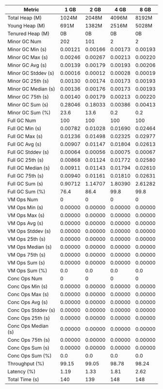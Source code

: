 | Metric | 1 GB | 2 GB | 4 GB | 8 GB |
|------|----|----|----|----|
| Total Heap (M) | 1024M | 2048M | 4096M | 8192M |
| Young Heap (M) | 691M | 1382M | 2516M | 5028M |
| Tenured Heap (M) | 0B | 0B | 0B | 0B |
| Minor GC Num | 202 | 101 | 2 | 2 |
| Minor GC Min (s) | 0.00121 | 0.00166 | 0.00173 | 0.00193 |
| Minor GC Max (s) | 0.00246 | 0.00267 | 0.00213 | 0.00220 |
| Minor GC Avg (s) | 0.00139 | 0.00179 | 0.00193 | 0.00206 |
| Minor GC Stddev (s) | 0.00016 | 0.00012 | 0.00028 | 0.00019 |
| Minor GC 25th (s) | 0.00130 | 0.00174 | 0.00173 | 0.00193 |
| Minor GC Median (s) | 0.00136 | 0.00176 | 0.00173 | 0.00193 |
| Minor GC 75th (s) | 0.00140 | 0.00179 | 0.00213 | 0.00220 |
| Minor GC Sum (s) | 0.28046 | 0.18033 | 0.00386 | 0.00413 |
| Minor GC Sum (%) | 23.6 | 13.6 | 0.2 | 0.2 |
| Full GC Num | 100 | 100 | 100 | 100 |
| Full GC Min (s) | 0.00782 | 0.01028 | 0.01690 | 0.02464 |
| Full GC Max (s) | 0.01236 | 0.01498 | 0.02325 | 0.02977 |
| Full GC Avg (s) | 0.00907 | 0.01147 | 0.01804 | 0.02613 |
| Full GC Stddev (s) | 0.00064 | 0.00056 | 0.00075 | 0.00067 |
| Full GC 25th (s) | 0.00868 | 0.01124 | 0.01772 | 0.02580 |
| Full GC Median (s) | 0.00911 | 0.01143 | 0.01794 | 0.02610 |
| Full GC 75th (s) | 0.00940 | 0.01161 | 0.01810 | 0.02631 |
| Full GC Sum (s) | 0.90712 | 1.14707 | 1.80390 | 2.61282 |
| Full GC Sum (%) | 76.4 | 86.4 | 99.8 | 99.8 |
| VM Ops Num | 0 | 0 | 0 | 0 |
| VM Ops Min (s) | 0.00000 | 0.00000 | 0.00000 | 0.00000 |
| VM Ops Max (s) | 0.00000 | 0.00000 | 0.00000 | 0.00000 |
| VM Ops Avg (s) | 0.00000 | 0.00000 | 0.00000 | 0.00000 |
| VM Ops Stddev (s) | 0.00000 | 0.00000 | 0.00000 | 0.00000 |
| VM Ops 25th (s) | 0.00000 | 0.00000 | 0.00000 | 0.00000 |
| VM Ops Median (s) | 0.00000 | 0.00000 | 0.00000 | 0.00000 |
| VM Ops 75th (s) | 0.00000 | 0.00000 | 0.00000 | 0.00000 |
| VM Ops Sum (s) | 0.00000 | 0.00000 | 0.00000 | 0.00000 |
| VM Ops Sum (%) | 0.0 | 0.0 | 0.0 | 0.0 |
| Conc Ops Num | 0 | 0 | 0 | 0 |
| Conc Ops Min (s) | 0.00000 | 0.00000 | 0.00000 | 0.00000 |
| Conc Ops Max (s) | 0.00000 | 0.00000 | 0.00000 | 0.00000 |
| Conc Ops Avg (s) | 0.00000 | 0.00000 | 0.00000 | 0.00000 |
| Conc Ops Stddev (s) | 0.00000 | 0.00000 | 0.00000 | 0.00000 |
| Conc Ops 25th (s) | 0.00000 | 0.00000 | 0.00000 | 0.00000 |
| Conc Ops Median (s) | 0.00000 | 0.00000 | 0.00000 | 0.00000 |
| Conc Ops 75th (s) | 0.00000 | 0.00000 | 0.00000 | 0.00000 |
| Conc Ops Sum (s) | 0.00000 | 0.00000 | 0.00000 | 0.00000 |
| Conc Ops Sum (%) | 0.0 | 0.0 | 0.0 | 0.0 |
| Throughput (%) | 99.15 | 99.05 | 98.78 | 98.24 |
| Latency (%) | 1.19 | 1.33 | 1.81 | 2.62 |
| Total Time (s) | 140 | 139 | 148 | 148 |
